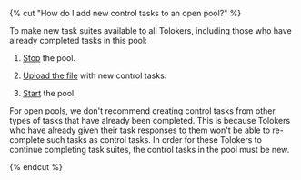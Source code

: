 {% cut "How do I add new control tasks to an open pool?" %}

To make new task suites available to all Tolokers, including those who have already completed tasks in this pool:

1. [Stop](../../../concepts/pool-run-and-stop.md) the pool.

1. [Upload the file](../../../../guide/concepts/task_upload.md) with new control tasks.

1. [Start](../../../concepts/pool-run-and-stop.md) the pool.

For open pools, we don't recommend creating control tasks from other types of tasks that have already been completed. This is because Tolokers who have already given their task responses to them won't be able to re-complete such tasks as control tasks. In order for these Tolokers to continue completing task suites, the control tasks in the pool must be new.

{% endcut %}